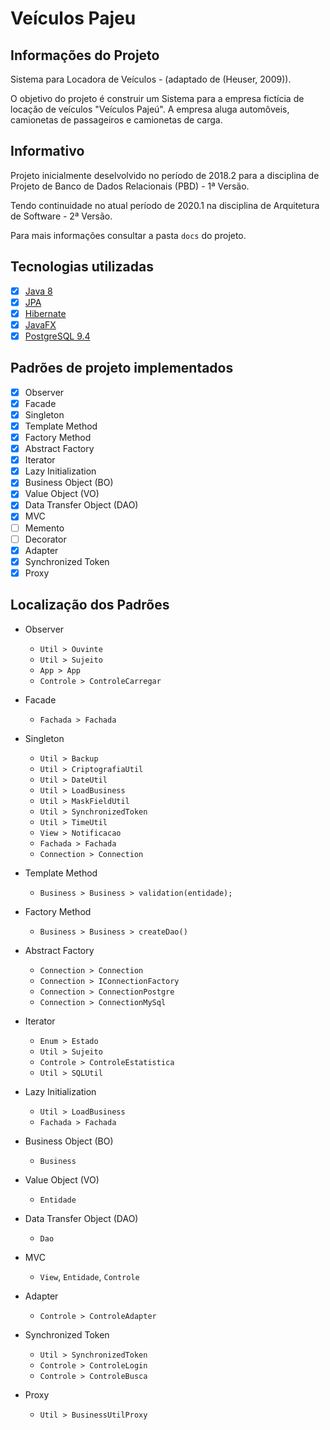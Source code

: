 # Veículos Pajeu

## Informações do Projeto
Sistema para Locadora de Veículos - (adaptado de (Heuser, 2009)).

O objetivo do projeto é construir um Sistema para a empresa fictícia de locação de veículos "Veículos Pajeú". A empresa aluga automôveis, camionetas de passageiros e camionetas de carga.

## Informativo
Projeto inicialmente deselvolvido no período de 2018.2 para a disciplina de Projeto de Banco de Dados Relacionais (PBD) - 1ª Versão.

Tendo continuidade no atual período de 2020.1 na disciplina de Arquitetura de Software - 2ª Versão.

Para mais informações consultar a pasta `docs` do projeto.

## Tecnologias utilizadas
- [x] [Java 8](https://www.java.com/)
- [x] [JPA](https://www.oracle.com/java/technologies/persistence-jsp.html)
- [x] [Hibernate](https://hibernate.org/)
- [x] [JavaFX](https://openjfx.io/)
- [x] [PostgreSQL 9.4](https://www.postgresql.org/)

## Padrões de projeto implementados
- [x] Observer
- [x] Facade
- [x] Singleton
- [x] Template Method
- [x] Factory Method
- [x] Abstract Factory
- [x] Iterator
- [x] Lazy Initialization
- [x] Business Object (BO)
- [x] Value Object (VO)
- [x] Data Transfer Object (DAO)
- [x] MVC
- [ ] Memento
- [ ] Decorator
- [x] Adapter
- [x] Synchronized Token
- [x] Proxy

## Localização dos Padrões
- Observer
	- `Util > Ouvinte`
	- `Util > Sujeito`
	- `App > App`
	- `Controle > ControleCarregar`
	
- Facade
	- `Fachada > Fachada`
	
- Singleton
	- `Util > Backup`
	- `Util > CriptografiaUtil`
	- `Util > DateUtil`
	- `Util > LoadBusiness`
	- `Util > MaskFieldUtil`
	- `Util > SynchronizedToken`
	- `Util > TimeUtil`
	- `View > Notificacao`
	- `Fachada > Fachada`
	- `Connection > Connection`
 
- Template Method
	- `Business > Business > validation(entidade);`
 
- Factory Method
	- `Business > Business > createDao()`
 
- Abstract Factory
	- `Connection > Connection`
	- `Connection > IConnectionFactory`
	- `Connection > ConnectionPostgre`
	- `Connection > ConnectionMySql`
 
- Iterator
	- `Enum > Estado`
	- `Util > Sujeito`
	- `Controle > ControleEstatistica`
	- `Util > SQLUtil`
 
- Lazy Initialization
	- `Util > LoadBusiness`
	- `Fachada > Fachada`
 
- Business Object (BO)
	- `Business`
- Value Object (VO)
	- `Entidade`
- Data Transfer Object (DAO)
	- `Dao`
- MVC
	- `View`, `Entidade`, `Controle`
	
- Adapter
	- `Controle > ControleAdapter`
	
- Synchronized Token
	- `Util > SynchronizedToken`
	- `Controle > ControleLogin`
	- `Controle > ControleBusca`
 
- Proxy
	- `Util > BusinessUtilProxy`
